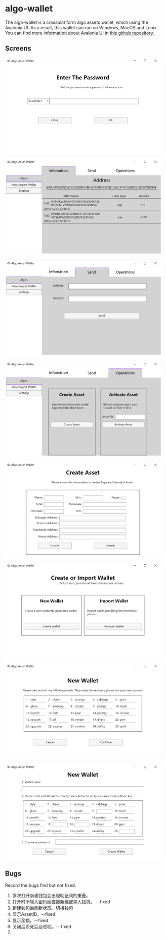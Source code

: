 # algo-wallet
The algo-wallet is a crossplat form algo assets wallet, which using the Avalonia UI. As a result, this wallet can run on Windows, MacOS and Lunix. You can find more information about Avalonia UI in [this github repository](https://github.com/AvaloniaUI/Avalonia).

## Screens

![enter-password](https://github.com/RileyGe/algo-wallet/blob/master/images/enter-password.png)

![information](https://github.com/RileyGe/algo-wallet/blob/master/images/information.png)

![send](https://github.com/RileyGe/algo-wallet/blob/master/images/send.png)

![operations](https://github.com/RileyGe/algo-wallet/blob/master/images/operations.png)

![create-asset](https://github.com/RileyGe/algo-wallet/blob/master/images/create-asset.png)

![create-import-wallet](https://github.com/RileyGe/algo-wallet/blob/master/images/create-import-wallet.png)

![new-wallet-step1](https://github.com/RileyGe/algo-wallet/blob/master/images/new-wallet-step1.png)

![new-wallet-step2](https://github.com/RileyGe/algo-wallet/blob/master/images/new-wallet-step2.png)

## Bugs

Record the bugs find but not fixed.

1. 多次打开新建钱包会出现助记词的重叠。
2. 打开时不输入密码而直接新建或导入钱包。 --fixed
3. 新建钱包后刷新状态。切换钱包  
4. 显示AssetID。--fixed
5. 显示金额。--fixed
6. 关闭后杀死后台进程。-- fixed
7. 